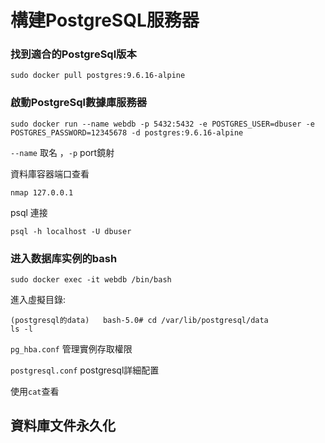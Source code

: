 # 構建PostgreSQL服務器

### 找到適合的PostgreSql版本

    sudo docker pull postgres:9.6.16-alpine

### 啟動PostgreSql數據庫服務器

    sudo docker run --name webdb -p 5432:5432 -e POSTGRES_USER=dbuser -e POSTGRES_PASSWORD=12345678 -d postgres:9.6.16-alpine
    
`--name` 取名 ，`-p` port鏡射

資料庫容器端口查看

    nmap 127.0.0.1
    
psql 連接    

    psql -h localhost -U dbuser    
    
### 进入数据库实例的bash    

    sudo docker exec -it webdb /bin/bash
    
進入虛擬目錄:    

    (postgresql的data)   bash-5.0# cd /var/lib/postgresql/data
    ls -l
    
`pg_hba.conf` 管理實例存取權限

`postgresql.conf` postgresql詳細配置

使用`cat`查看


## 資料庫文件永久化

